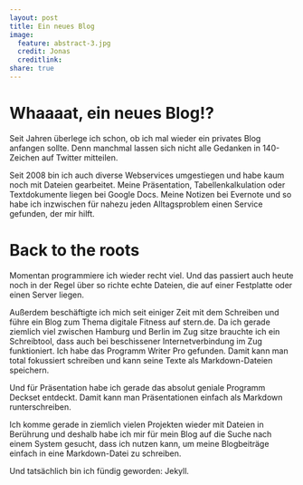 ```yaml
---
layout: post
title: Ein neues Blog
image:
  feature: abstract-3.jpg
  credit: Jonas
  creditlink: 
share: true
---
```


# Whaaaat, ein neues Blog!?
Seit Jahren überlege ich schon, ob ich mal wieder ein privates Blog anfangen sollte. Denn manchmal lassen sich nicht alle Gedanken in 140-Zeichen auf Twitter mitteilen. 

Seit 2008 bin ich auch diverse Webservices umgestiegen und habe kaum noch mit Dateien gearbeitet. Meine Präsentation, Tabellenkalkulation oder Textdokumente liegen bei Google Docs. Meine Notizen bei Evernote und so habe ich inzwischen für nahezu jeden Alltagsproblem einen Service gefunden, der mir hilft. 

# Back to the roots
Momentan programmiere ich wieder recht viel. Und das passiert auch heute noch in der Regel über so richte echte Dateien, die auf einer Festplatte oder einen Server liegen. 

Außerdem beschäftigte ich mich seit einiger Zeit mit dem Schreiben und führe ein Blog zum Thema digitale Fitness auf stern.de. 
Da ich gerade ziemlich viel zwischen Hamburg und Berlin im Zug sitze brauchte ich ein Schreibtool, dass auch bei beschissener Internetverbindung im Zug funktioniert. Ich habe das Programm Writer Pro gefunden. Damit kann man total fokussiert schreiben und kann seine Texte als Markdown-Dateien speichern.

Und für Präsentation habe ich gerade das absolut geniale Programm Deckset entdeckt. Damit kann man Präsentationen einfach als Markdown runterschreiben. 

Ich komme gerade in ziemlich vielen Projekten wieder mit Dateien in Berührung und deshalb habe ich mir für mein Blog auf die Suche nach einem System gesucht, dass ich nutzen kann, um meine Blogbeiträge einfach in eine Markdown-Datei zu schreiben.

Und tatsächlich bin ich fündig geworden: Jekyll.
